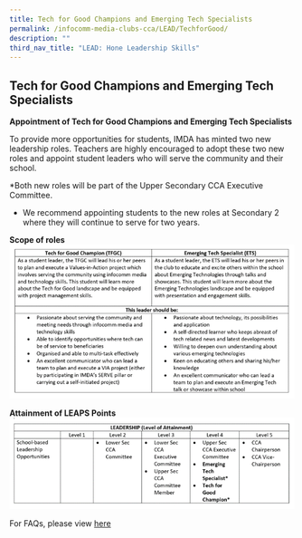 ```yaml
---
title: Tech for Good Champions and Emerging Tech Specialists
permalink: /infocomm-media-clubs-cca/LEAD/TechforGood/
description: ""
third_nav_title: "LEAD: Hone Leadership Skills"
---
```

## **Tech for Good Champions and Emerging Tech Specialists**

**Appointment of Tech for Good Champions and Emerging Tech Specialists**

To provide more opportunities for students, IMDA has minted two new leadership roles. Teachers are highly encouraged to adopt these two new roles and appoint student leaders who will serve the community and their school. 


*Both new roles will be part of the Upper Secondary CCA Executive Committee. 
* We recommend appointing students to the new roles at Secondary 2 where they will continue to serve for two years. 

**Scope of roles**
![](/images/Icmclub/Scope%20of%20roles.png)

**Attainment of LEAPS Points**
![](/images/Icmclub/Attainment%20of%20LEAPS%20Points.png)

For FAQs, please view [here](https://go.gov.sg/lead-faqtechforgood)